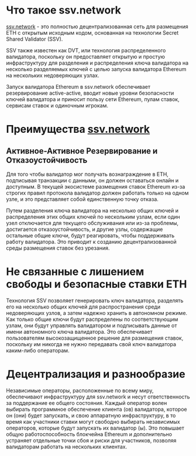 # Что такое ssv.network

<a href="https://ssv.network/">ssv.network</a> - это полностью децентрализованная сеть для размещения ETH с открытым исходным кодом, основанная на технологии Secret Shared Validator (SSV).

SSV также известен как DVT, или технология распределенного валидатора, поскольку он предоставляет открытую и простую инфраструктуру для разделения и распределения ключа валидатора на несколько разделяемых ключей с целью запуска валидатора Ethereum на нескольких недоверяющих узлах.

Запуск валидатора Ethereum в ssv.network обеспечивает резервирование active-active, вводит новые уровни безопасности ключей валидатора и приносит пользу сети Ethereum, пулам ставок, сервисам ставок и одиночным игрокам.

# Преимущества <a href="https://ssv.network/">ssv.network</a>
## Активное-Активное Резервирование и Отказоустойчивость

Для того чтобы валидатор мог получать вознаграждение в ETH, подписывая транзакции с данными, он должен оставаться онлайн и доступным. В текущей экосистеме размещения ставок Ethereum из-за строгих правил протокола валидатор должен работать только на одном узле, и это представляет собой единственную точку отказа. 

Путем разделения ключа валидатора на несколько общих ключей и распределения этих общих ключей по нескольким узлам, если один узел отключается для текущего обслуживания или из-за проблемы, достигается отказоустойчивость, и другие узлы, содержащие остальные общие ключи, будут реагировать, чтобы поддерживать работу валидатора. Это приводит к созданию децентрализованной среды размещения ставок без урезания.

# Не связанные с лишением свободы и безопасные ставки ETH

Технология SSV позволяет генерировать ключ валидатора, разделять его на несколько общих ключей для распространения среди недоверяющих узлов, а затем надежно хранить в автономном режиме. Как только общие ключи будут распределены по соответствующим узлам, они будут управлять валидатором и подписывать данные от имени автономного ключа валидатора. Это обеспечивает пользователям высокозащищенное решение для размещения ставок, поскольку им никогда не нужно передавать свой ключ валидатора каким-либо операторам.


# Децентрализация и разнообразие

Независимые операторы, расположенные по всему миру, обеспечивают инфраструктуру для ssv.network и несут ответственность за поддержание ее общего состояния. Каждый оператор волен выбирать программное обеспечение клиента (ов) валидатора, которое он (они) будет запускать, и свою аппаратную инфраструктуру, в то время как участники ставки могут свободно выбирать независимых операторов, которые будут запускать их валидатор (ы). Это повышает общую работоспособность блокчейна Ethereum и дополнительно устраняет отдельные точки сбоя и риски для участников, позволяя валидаторам работать на нескольких клиентах.
